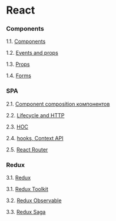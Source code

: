 # React

### Components

1.1. [Components](https://github.com/AnastasiaLunina/react-ra/tree/main/components)

1.2. [Events and props](https://github.com/AnastasiaLunina/react-ra/tree/main/events-state)

1.3. [Props](props)

1.4. [Forms](forms)

### SPA

2.1. [Component composition компонентов](composition)

2.2. [Lifecycle and HTTP](lifecycle-http)

2.3. [HOC](hoc)

2.4. [hooks, Context API](hooks-context)

2.5. [React Router](router)

### Redux

3.1. [Redux](redux)

3.1. [Redux Toolkit](thunk)

3.2. [Redux Observable](observable)

3.3. [Redux Saga](saga)
